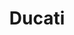 ---
inv_num: 2014-015
add_credit:
url: 2014-015-ducati
title: Ducati
year: '2014'
display_year: '2014'
medium: Pen and high-lighter on paper
dims: 16 x 22in
pitch:
ps:
live_url:
youtube:
related_code:
subheading:
download:
commission:
layout: things-i-made
---